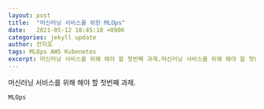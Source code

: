 ```yaml
---
layout: post
title:  "머신러닝 서비스를 위한 MLOps"
date:   2021-05-12 18:45:10 +0900
categories: jekyll update
author: 전지호
tags: MLOps AWS Kubenetes
excerpt: 머신러닝 서비스를 위해 해야 할 첫번째 과제.머신러닝 서비스를 위해 해야 할 첫번째 과제.머신러닝 서비스를 위해 해야 할 첫번째 과제.머신러닝 서비스를 위해 해야 할 첫번째 과제.머신러닝 서비스를 위해 해야 할 첫번째 과제.
---
```

머신러닝 서비스를 위해 해야 할 첫번째 과제.

`MLOps`
